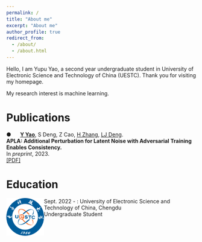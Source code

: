 ```yaml
---
permalink: /
title: "About me"
excerpt: "About me"
author_profile: true
redirect_from: 
  - /about/
  - /about.html
---
```


Hello, I am Yupu Yao, a second year undergraduate student in University of Electronic Science and Technology of China (UESTC). Thank you for visiting my homepage.

My research interest is machine learning.

Publications
======
<span style="margin-right: 20px;">●</span>  [**Y Yao**](https://yupuyao.github.io), S Deng, Z Cao, [H Zhang](https://harryzhangog.github.io/), [LJ Deng](https://liangjiandeng.github.io/).  
**APLA: Additional Perturbation for Latent Noise with Adversarial Training Enables Consistency.**  
In _preprint_, 2023.  
[[PDF]](https://arxiv.org/abs/2308.12605)

Education
======

<html>
<head>
  <style>
    .container {
      display: flex;
      align-items: flex-start;
    }
    .text-container {
      display: flex;
      flex-direction: column;
      justify-content: space-between;
    }
  </style>
</head>
<body>

  <div class="container">
    <img src="../images/UESTC.png" alt="Image cannot load" width="100" height="100" />
    <div class="text-container">
      <div>Sept. 2022 - : University of Electronic Science and Technology of China, Chengdu</div>
      <div> </div>
      <div> </div>
      <div> </div>
      <div>Undergraduate Student</div>
    </div>
  </div>

</body>
</html>
